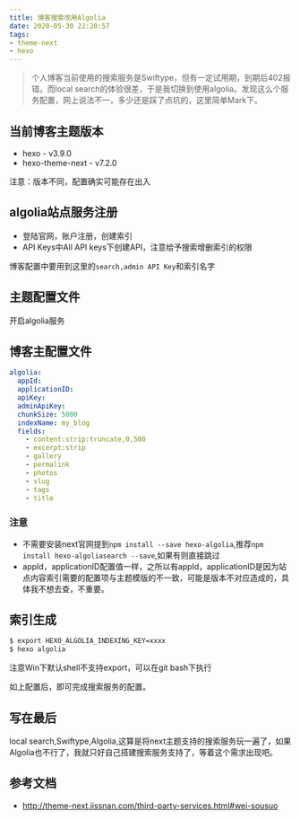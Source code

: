 ```yaml
---
title: 博客搜索改用Algolia
date: 2020-05-30 22:20:57
tags:
- theme-next
- hexo
---
```

> 个人博客当前使用的搜索服务是Swiftype，但有一定试用期，到期后402报错。而local search的体验很差，于是我切换到使用algolia。发现这么个服务配置，网上说法不一，多少还是踩了点坑的，这里简单Mark下。


## 当前博客主题版本
- hexo - v3.9.0
- hexo-theme-next - v7.2.0

注意：版本不同，配置确实可能存在出入

## algolia站点服务注册

- 登陆官网，账户注册，创建索引
- API Keys中All API keys下创建API，注意给予搜索增删索引的权限

博客配置中要用到这里的`search,admin API Key`和索引名字

## 主题配置文件
开启algolia服务

## 博客主配置文件

```yml
algolia:
  appId: 
  applicationID: 
  apiKey: 
  adminApiKey: 
  chunkSize: 5000
  indexName: my_blog
  fields:
    - content:strip:truncate,0,500
    - excerpt:strip
    - gallery
    - permalink
    - photos
    - slug
    - tags
    - title
```

### 注意
- 不需要安装next官网提到`npm install --save hexo-algolia`,推荐`npm install hexo-algoliasearch --save`,如果有则直接跳过
- appId，applicationID配置值一样，之所以有appId，applicationID是因为站点内容索引需要的配置项与主题模版的不一致，可能是版本不对应造成的，具体我不想去查，不重要。

## 索引生成

```bash
$ export HEXO_ALGOLIA_INDEXING_KEY=xxxx
$ hexo algolia

```

注意Win下默认shell不支持export，可以在git bash下执行

如上配置后，即可完成搜索服务的配置。

## 写在最后

local search,Swiftype,Algolia,这算是将next主题支持的搜索服务玩一遍了，如果Algolia也不行了，我就只好自己搭建搜索服务支持了，等着这个需求出现吧。

## 参考文档

- http://theme-next.iissnan.com/third-party-services.html#wei-sousuo
